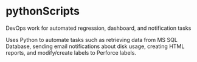 # pythonScripts
DevOps work for automated regression, dashboard, and notification tasks

Uses Python to automate tasks such as retrieving data from MS SQL Database, sending email notifications about disk usage, creating HTML reports, and modify/create labels to Perforce labels.
